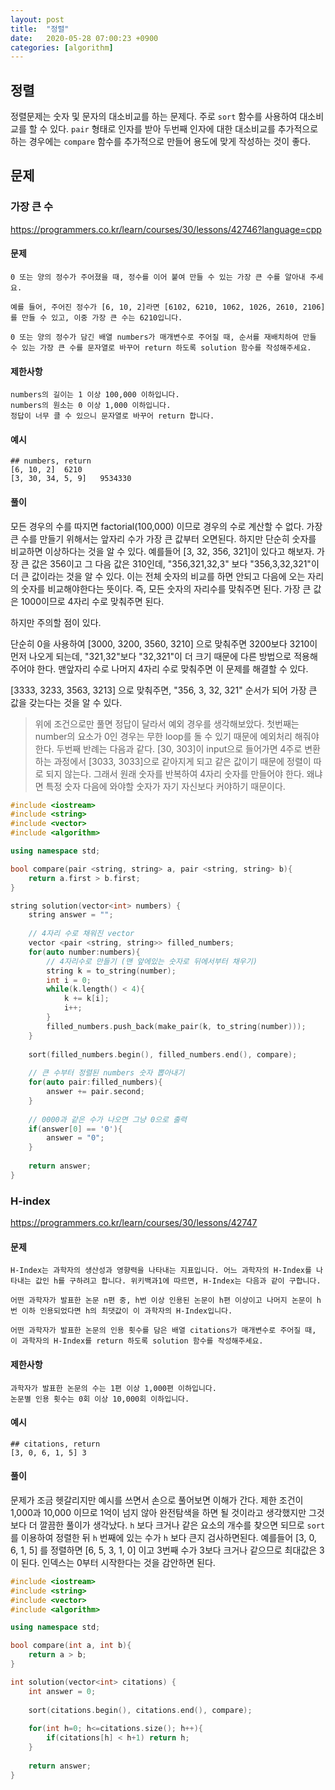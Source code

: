 ```yaml
---
layout: post
title:  "정렬"
date:   2020-05-28 07:00:23 +0900
categories: [algorithm]
---
```


## 정렬

정렬문제는 숫자 및 문자의 대소비교를 하는 문제다. 주로 `sort` 함수를 사용하여 대소비교를 할 수 있다. `pair` 형태로 인자를 받아 두번째 인자에 대한 대소비교를 추가적으로 하는 경우에는 `compare` 함수를 추가적으로 만들어 용도에 맞게 작성하는 것이 좋다.



## 문제

### 가장 큰 수

https://programmers.co.kr/learn/courses/30/lessons/42746?language=cpp

#### 문제

```text
0 또는 양의 정수가 주어졌을 때, 정수를 이어 붙여 만들 수 있는 가장 큰 수를 알아내 주세요.

예를 들어, 주어진 정수가 [6, 10, 2]라면 [6102, 6210, 1062, 1026, 2610, 2106]를 만들 수 있고, 이중 가장 큰 수는 6210입니다.

0 또는 양의 정수가 담긴 배열 numbers가 매개변수로 주어질 때, 순서를 재배치하여 만들 수 있는 가장 큰 수를 문자열로 바꾸어 return 하도록 solution 함수를 작성해주세요.
```

#### 제한사항

````
numbers의 길이는 1 이상 100,000 이하입니다.
numbers의 원소는 0 이상 1,000 이하입니다.
정답이 너무 클 수 있으니 문자열로 바꾸어 return 합니다.
````

#### 예시

````
## numbers, return
[6, 10, 2]	6210
[3, 30, 34, 5, 9]	9534330
````

#### 풀이

모든 경우의 수를 따지면 factorial(100,000) 이므로 경우의 수로 계산할 수 없다. 가장 큰 수를 만들기 위해서는 앞자리 수가 가장 큰 값부터 오면된다. 하지만 단순히 숫자를 비교하면 이상하다는 것을 알 수 있다. 예를들어 [3, 32, 356, 321]이 있다고 해보자. 가장 큰 값은 356이고 그 다음 값은 310인데, "356,321,32,3" 보다 "356,3,32,321"이 더 큰 값이라는 것을 알 수 있다. 이는 전체 숫자의 비교를 하면 안되고 다음에 오는 자리의 숫자를 비교해야한다는 뜻이다. 즉, 모든 숫자의 자리수를 맞춰주면 된다. 가장 큰 값은 1000이므로 4자리 수로 맞춰주면 된다. 

하지만 주의할 점이 있다.

단순히 0을 사용하여 [3000, 3200, 3560, 3210] 으로 맞춰주면 3200보다 3210이 먼저 나오게 되는데, "321,32"보다 "32,321"이 더 크기 때문에 다른 방법으로 적용해주어야 한다. 맨앞자리 수로 나머지 4자리 수로 맞춰주면 이 문제를 해결할 수 있다.

[3333, 3233, 3563, 3213] 으로 맞춰주면, "356, 3, 32, 321" 순서가 되어 가장 큰 값을 갖는다는 것을 알 수 있다.



> 위에 조건으로만 풀면 정답이 달라서 예외 경우를 생각해보았다. 첫번째는 number의 요소가 0인 경우는 무한 loop를 돌 수 있기 때문에 예외처리 해줘야한다. 두번째 반례는 다음과 같다. [30, 303]이 input으로 들어가면 4주로 변환하는 과정에서 [3033, 3033]으로 같아지게 되고 같은 값이기 때문에 정렬이 따로 되지 않는다. 그래서 원래 숫자를 반복하여 4자리 숫자를 만들어야 한다. 왜냐면 특정 숫자 다음에 와야할 숫자가 자기 자신보다 커야하기 때문이다.



```c++
#include <iostream>
#include <string>
#include <vector>
#include <algorithm>

using namespace std;

bool compare(pair <string, string> a, pair <string, string> b){
    return a.first > b.first;
}

string solution(vector<int> numbers) {
    string answer = "";
    
    // 4자리 수로 채워진 vector
    vector <pair <string, string>> filled_numbers;
    for(auto number:numbers){
        // 4자리수로 만들기 (맨 앞에있는 숫자로 뒤에서부터 채우기)
        string k = to_string(number);
        int i = 0;
        while(k.length() < 4){
            k += k[i];
            i++;
        }
        filled_numbers.push_back(make_pair(k, to_string(number)));
    }
    
    sort(filled_numbers.begin(), filled_numbers.end(), compare);
    
    // 큰 수부터 정렬된 numbers 숫자 뽑아내기
    for(auto pair:filled_numbers){
        answer += pair.second;
    }
    
    // 0000과 같은 수가 나오면 그냥 0으로 출력
    if(answer[0] == '0'){
        answer = "0";
    }
    
    return answer;
}
```



### H-index

https://programmers.co.kr/learn/courses/30/lessons/42747

#### 문제

```
H-Index는 과학자의 생산성과 영향력을 나타내는 지표입니다. 어느 과학자의 H-Index를 나타내는 값인 h를 구하려고 합니다. 위키백과1에 따르면, H-Index는 다음과 같이 구합니다.

어떤 과학자가 발표한 논문 n편 중, h번 이상 인용된 논문이 h편 이상이고 나머지 논문이 h번 이하 인용되었다면 h의 최댓값이 이 과학자의 H-Index입니다.

어떤 과학자가 발표한 논문의 인용 횟수를 담은 배열 citations가 매개변수로 주어질 때, 이 과학자의 H-Index를 return 하도록 solution 함수를 작성해주세요.
```

#### 제한사항

```
과학자가 발표한 논문의 수는 1편 이상 1,000편 이하입니다.
논문별 인용 횟수는 0회 이상 10,000회 이하입니다.
```

#### 예시

```
## citations, return
[3, 0, 6, 1, 5]	3
```

#### 풀이

문제가 조금 헷갈리지만 예시를 쓰면서 손으로 풀어보면 이해가 간다. 제한 조건이 1,000과 10,000 이므로 1억이 넘지 않아 완전탐색을 하면 될 것이라고 생각했지만 그것보다 더 깔끔한 풀이가 생각났다. `h` 보다 크거나 같은 요소의 개수를 찾으면 되므로 `sort` 를 이용하여 정렬한 뒤 `h` 번째에 있는 수가 `h` 보다 큰지 검사하면된다. 예를들어 [3, 0, 6, 1, 5] 를 정렬하면 [6, 5, 3, 1, 0] 이고 3번째 수가 3보다 크거나 같으므로 최대값은 3이 된다. 인덱스는 0부터 시작한다는 것을 감안하면 된다.

```c++
#include <iostream>
#include <string>
#include <vector>
#include <algorithm>

using namespace std;

bool compare(int a, int b){
    return a > b;
}

int solution(vector<int> citations) {
    int answer = 0;
    
    sort(citations.begin(), citations.end(), compare);
    
    for(int h=0; h<=citations.size(); h++){
        if(citations[h] < h+1) return h;
    }
        
    return answer;
}
```

